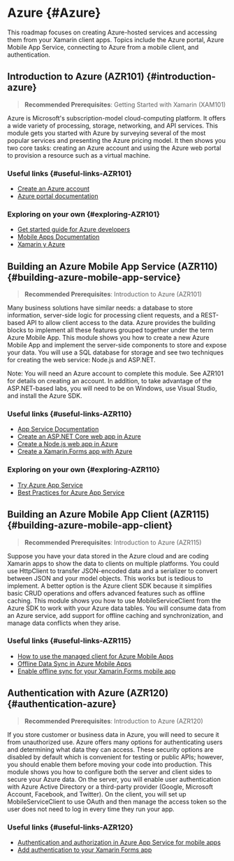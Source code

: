 # Azure {#Azure}

This roadmap focuses on creating Azure-hosted services and accessing them from your Xamarin client apps. Topics include the Azure portal, Azure Mobile App Service, connecting to Azure from a mobile client, and authentication.

## Introduction to Azure (AZR101) {#introduction-azure}

> **Recommended Prerequisites**: Getting Started with Xamarin (XAM101)

Azure is Microsoft's subscription-model cloud-computing platform. It offers a wide variety of processing, storage, networking, and API services. This module gets you started with Azure by surveying several of the most popular services and presenting the Azure pricing model. It then shows you two core tasks: creating an Azure account and using the Azure web portal to provision a resource such as a virtual machine.

### Useful links {#useful-links-AZR101}

- [Create an Azure account](https://docs.microsoft.com/en-us/learn/modules/create-an-azure-account/)
- [Azure portal documentation](https://docs.microsoft.com/en-us/azure/azure-portal/)

### Exploring on your own {#exploring-AZR101}

- [Get started guide for Azure developers](https://docs.microsoft.com/en-us/azure/guides/developer/azure-developer-guide)
- [Mobile Apps Documentation](https://docs.microsoft.com/en-us/azure/app-service-mobile/)
- [Xamarin y Azure](https://azure.microsoft.com/en-us/features/xamarin/)

## Building an Azure Mobile App Service (AZR110) {#building-azure-mobile-app-service}

> **Recommended Prerequisites**: Introduction to Azure (AZR101)

Many business solutions have similar needs: a database to store information, server-side logic for processing client requests, and a REST-based API to allow client access to the data. Azure provides the building blocks to implement all these features grouped together under the term Azure Mobile App. This module shows you how to create a new Azure Mobile App and implement the server-side components to store and expose your data. You will use a SQL database for storage and see two techniques for creating the web service: Node.js and ASP.NET.

Note: You will need an Azure account to complete this module. See AZR101 for details on creating an account. In addition, to take advantage of the ASP.NET-based labs, you will need to be on Windows, use Visual Studio, and install the Azure SDK.

### Useful links {#useful-links-AZR110}

- [App Service Documentation](https://docs.microsoft.com/en-us/azure/app-service/)
- [Create an ASP.NET Core web app in Azure](https://docs.microsoft.com/en-us/azure/app-service/app-service-web-get-started-dotnet)
- [Create a Node.js web app in Azure](https://docs.microsoft.com/en-us/azure/app-service/app-service-web-get-started-nodejs)
- [Create a Xamarin.Forms app with Azure](https://docs.microsoft.com/en-us/azure/app-service-mobile/app-service-mobile-xamarin-forms-get-started)

### Exploring on your own {#exploring-AZR110}

- [Try Azure App Service](https://azure.microsoft.com/en-us/try/app-service/)
- [Best Practices for Azure App Service](https://docs.microsoft.com/en-us/azure/app-service/app-service-best-practices)

## Building an Azure Mobile App Client (AZR115) {#building-azure-mobile-app-client}

> **Recommended Prerequisites**: Introduction to Azure (AZR115)

Suppose you have your data stored in the Azure cloud and are coding Xamarin apps to show the data to clients on multiple platforms. You could use HttpClient to transfer JSON-encoded data and a serializer to convert between JSON and your model objects. This works but is tedious to implement. A better option is the Azure client SDK because it simplifies basic CRUD operations and offers advanced features such as offline caching. This module shows you how to use MobileServiceClient from the Azure SDK to work with your Azure data tables. You will consume data from an Azure service, add support for offline caching and synchronization, and manage data conflicts when they arise.

### Useful links {#useful-links-AZR115}

- [How to use the managed client for Azure Mobile Apps](https://docs.microsoft.com/en-us/azure/app-service-mobile/app-service-mobile-dotnet-how-to-use-client-library)
- [Offline Data Sync in Azure Mobile Apps](https://docs.microsoft.com/en-us/azure/app-service-mobile/app-service-mobile-offline-data-sync)
- [Enable offline sync for your Xamarin.Forms mobile app](https://docs.microsoft.com/en-us/azure/app-service-mobile/app-service-mobile-xamarin-forms-get-started-offline-data)

## Authentication with Azure  (AZR120) {#authentication-azure}

> **Recommended Prerequisites**: Introduction to Azure (AZR120)

If you store customer or business data in Azure, you will need to secure it from unauthorized use. Azure offers many options for authenticating users and determining what data they can access. These security options are disabled by default which is convenient for testing or public APIs; however, you should enable them before moving your code into production. This module shows you how to configure both the server and client sides to secure your Azure data. On the server, you will enable user authentication with Azure Active Directory or a third-party provider (Google, Microsoft Account, Facebook, and Twitter). On the client, you will set up MobileServiceClient to use OAuth and then manage the access token so the user does not need to log in every time they run your app.

### Useful links {#useful-links-AZR120}

- [Authentication and authorization in Azure App Service for mobile apps](https://docs.microsoft.com/en-us/azure/app-service-mobile/app-service-mobile-auth)
- [Add authentication to your Xamarin Forms app](https://docs.microsoft.com/en-us/azure/app-service-mobile/app-service-mobile-xamarin-forms-get-started-users)
